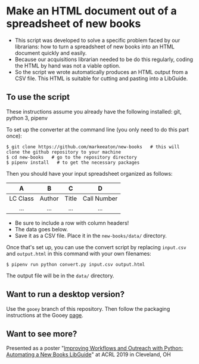 # Make an HTML document out of a spreadsheet of new books

- This script was developed to solve a specific problem faced by our librarians: how to turn a spreadsheet of new books into an HTML document quickly and easily.
- Because our acquisitions librarian needed to be do this regularly, coding the HTML by hand was not a viable option.
- So the script we wrote automatically produces an HTML output from a CSV file. This HTML is suitable for cutting and pasting into a LibGuide.

## To use the script

These instructions assume you already have the following installed: git, python 3, pipenv

To set up the converter at the command line (you only need to do this part once):

    $ git clone https://github.com/markeeaton/new-books   # this will clone the github repository to your machine
    $ cd new-books   # go to the repository directory
    $ pipenv install   # to get the necessary packages

Then you should have your input spreadsheet organized as follows:

|    A     |    B   |    C  |    D        |
|:--------:|:------:|:-----:|:-----------:|
| LC Class | Author | Title | Call Number |
|   ...    |   ...  |  ...  |     ...     |

- Be sure to include a row with column headers!
- The data goes below. 
- Save it as a CSV file. Place it in the `new-books/data/` directory.

Once that's set up, you can use the convert script by replacing `input.csv` and `output.html` in this command with your own filenames:

`$ pipenv run python convert.py input.csv output.html`

The output file will be in the `data/` directory.

## Want to run a desktop version?

Use the `gooey` branch of this repository. Then follow the packaging instructions at the Gooey [page](https://github.com/chriskiehl/Gooey#packaging).

## Want to see more?

Presented as a poster "[Improving Workflows and Outreach with Python: Automating a New Books LibGuide](https://acrl2019-acrl.ipostersessions.com/default.aspx?s=37-56-DD-3C-35-98-74-74-B1-1A-26-90-E1-A6-31-35)" at ACRL 2019 in Cleveland, OH
